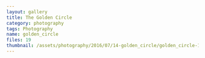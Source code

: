 ```yaml
---
layout: gallery
title: The Golden Circle
category: photography
tags: Photography
name: golden_circle
files: 19
thumbnail: /assets/photography/2016/07/14-golden_circle/golden_circle-11.jpg
---
```

